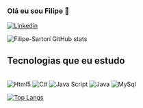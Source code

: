 ### Olá eu sou Filipe 👋

[![Linkedin](https://img.shields.io/badge/LinkedIn-0077B5?style=for-the-badge&logo=linkedin&logoColor=white
)](https://www.linkedin.com/in/filipe-alejandro-sartori-vieira-sabino-b00669100/)

![Filipe-Sartori GitHub stats](https://github-readme-stats.vercel.app/api?username=Filipe-Sartori&show_icons=true&theme=radical)

## Tecnologias que eu estudo
<div style="display: inline_block"><br/>
    <img aling="center" alt="Html5" src="https://img.shields.io/badge/HTML5-E34F26?style=for-the-badge&logo=html5&logoColor=white"/>
    <img aling="center" alt="C#" src="https://img.shields.io/badge/C%23-239120?style=for-the-badge&logo=c-sharp&logoColor=white"/>
    <img aling="center" alt="Java Script" src="https://img.shields.io/badge/JavaScript-F7DF1E?style=for-the-badge&logo=javascript&logoColor=black"/>  
    <img aling="center" alt="Java" src="https://img.shields.io/badge/Java-ED8B00?style=for-the-badge&logo=java&logoColor=white"/>  
    <img aling="center" alt="MySql" src="https://img.shields.io/badge/MySQL-00000F?style=for-the-badge&logo=mysql&logoColor=white"/>  

  [![Top Langs](https://github-readme-stats.vercel.app/api/top-langs/?username=Filipe-Sartori&layout=compact)](https://github.com/anuraghazra/github-readme-stats)    
</div>


